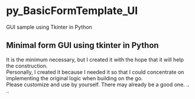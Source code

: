 # py_BasicFormTemplate_UI
GUI sample using Tkinter in Python

## Minimal form GUI using tkinter in Python  

  It is the minimum necessary, but I created it with the hope that it will help the construction.  
Personally, I created it because I needed it so that I could concentrate on implementing the original logic when building on the go.  
Please customize and use by yourself. There may already be a good one. .. ..  
